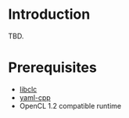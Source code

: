 Introduction
====================
TBD.

Prerequisites
====================
-   [libclc](https://libclc.llvm.org/)
-   [yaml-cpp](https://github.com/jbeder/yaml-cpp)
-   OpenCL 1.2 compatible runtime
